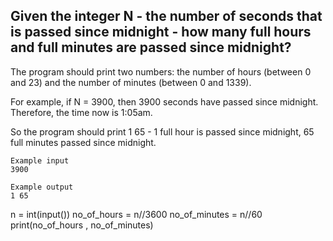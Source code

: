 ## Given the integer N - the number of seconds that is passed since midnight - how many full hours and full minutes are passed since midnight?

The program should print two numbers: the number of hours (between 0 and 23) and the number of minutes (between 0 and 1339).

For example, if N = 3900, then 3900 seconds have passed since midnight. 
Therefore, the time now is 1:05am. 

So the program should print 1 65 - 1 full hour is passed since midnight, 65 full minutes passed since midnight.  
```
Example input
3900

Example output
1 65
```

n = int(input())
no_of_hours = n//3600
no_of_minutes = n//60
print(no_of_hours , no_of_minutes)
